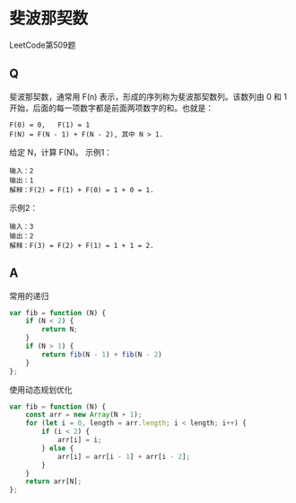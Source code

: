 # 斐波那契数
LeetCode第509题
## Q
斐波那契数，通常用 F(n) 表示，形成的序列称为斐波那契数列。该数列由 0 和 1 开始，后面的每一项数字都是前面两项数字的和。也就是：
```
F(0) = 0,   F(1) = 1
F(N) = F(N - 1) + F(N - 2), 其中 N > 1. 
```
给定 N，计算 F(N)。
示例1：
```
输入：2
输出：1
解释：F(2) = F(1) + F(0) = 1 + 0 = 1.
```

示例2：
```
输入：3
输出：2
解释：F(3) = F(2) + F(1) = 1 + 1 = 2.
```

## A
常用的递归
``` javascript
var fib = function (N) {
    if (N < 2) {
        return N;
    }
    if (N > 1) {
        return fib(N - 1) + fib(N - 2)
    }
};
```

使用动态规划优化
``` javascript
var fib = function (N) {
    const arr = new Array(N + 1);
    for (let i = 0, length = arr.length; i < length; i++) {
        if (i < 2) {
            arr[i] = i;
        } else {
            arr[i] = arr[i - 1] + arr[i - 2];
        }
    }
    return arr[N];
};
```